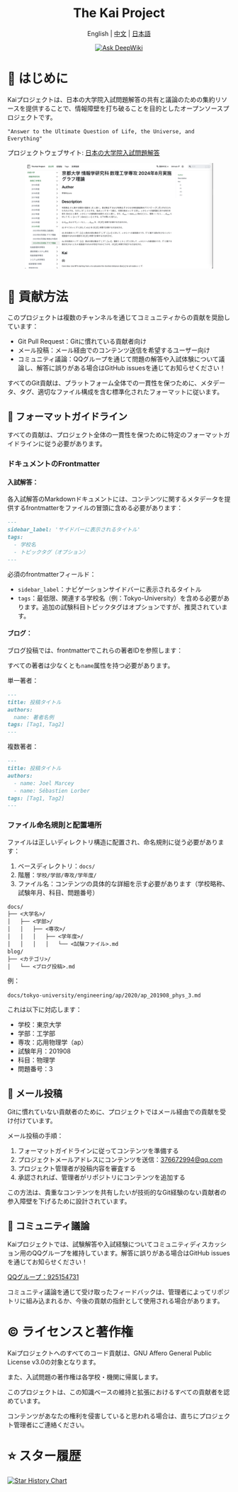 <div align="center">
  <h1 align="center">
    The Kai Project 
    <br />
  </h1>
   <p align="center">English | <a href="./docs/README.zh.md">中文</a> | <a href="./docs/README.ja.md">日本語</a><br></p>
   
   <a href="https://deepwiki.com/Myyura/the_kai_project"><img src="https://deepwiki.com/badge.svg" alt="Ask DeepWiki"></a>
</div>

# 📖 はじめに 
Kaiプロジェクトは、日本の大学院入試問題解答の共有と議論のための集約リソースを提供することで、情報障壁を打ち破ることを目的としたオープンソースプロジェクトです。

```text
"Answer to the Ultimate Question of Life, the Universe, and Everything"
```

プロジェクトウェブサイト: [日本の大学院入試問題解答](https://runjp.com/)

<figure style="text-align:center;">
  <img src="https://raw.githubusercontent.com/Myyura/the_kai_project_assets/main/sample.png" width="700" alt=""/>
</figure>

# 👏 貢献方法 

このプロジェクトは複数のチャンネルを通じてコミュニティからの貢献を奨励しています：
- Git Pull Request：Gitに慣れている貢献者向け
- メール投稿：メール経由でのコンテンツ送信を希望するユーザー向け
- コミュニティ議論：QQグループを通じて問題の解答や入試体験について議論し、解答に誤りがある場合はGitHub issuesを通じてお知らせください！

すべてのGit貢献は、プラットフォーム全体での一貫性を保つために、メタデータ、タグ、適切なファイル構成を含む標準化されたフォーマットに従います。

## 📝 フォーマットガイドライン
すべての貢献は、プロジェクト全体の一貫性を保つために特定のフォーマットガイドラインに従う必要があります。

### ドキュメントのFrontmatter
#### 入試解答：

各入試解答のMarkdownドキュメントには、コンテンツに関するメタデータを提供するfrontmatterをファイルの冒頭に含める必要があります：

```markdown
---
sidebar_label: 'サイドバーに表示されるタイトル'
tags:
  - 学校名
  - トピックタグ（オプション）
---
```
必須のfrontmatterフィールド：
- `sidebar_label`：ナビゲーションサイドバーに表示されるタイトル
- `tags`：最低限、関連する学校名（例：Tokyo-University）を含める必要があります。追加の試験科目トピックタグはオプションですが、推奨されています。

#### ブログ：
ブログ投稿では、frontmatterでこれらの著者IDを参照します：

すべての著者は少なくとも`name`属性を持つ必要があります。

単一著者：

```markdown
---
title: 投稿タイトル
authors:
  name: 著者名例
tags: [Tag1, Tag2]
---
```

複数著者：

```markdown
---
title: 投稿タイトル
authors:
  - name: Joel Marcey
  - name: Sébastien Lorber
tags: [Tag1, Tag2]
---
```

### ファイル命名規則と配置場所
ファイルは正しいディレクトリ構造に配置され、命名規則に従う必要があります：

1. ベースディレクトリ：`docs/`
2. 階層：`学校/学部/専攻/学年度/`
3. ファイル名：コンテンツの具体的な詳細を示す必要があります（学校略称、試験年月、科目、問題番号）

```markdown
docs/
├── <大学名>/
│   ├── <学部>/
│   │   ├── <専攻>/
│   │   │   ├── <学年度>/
│   │   │   │   └── <試験ファイル>.md
blog/
├── <カテゴリ>/
│   └── <ブログ投稿>.md
```

例：

`docs/tokyo-university/engineering/ap/2020/ap_201908_phys_3.md`

これは以下に対応します：
- 学校：東京大学
- 学部：工学部
- 専攻：応用物理学（ap）
- 試験年月：201908
- 科目：物理学
- 問題番号：3

## 📧 メール投稿
Gitに慣れていない貢献者のために、プロジェクトではメール経由での貢献を受け付けています。

メール投稿の手順：
1. フォーマットガイドラインに従ってコンテンツを準備する
2. プロジェクトメールアドレスにコンテンツを送信：376672994@qq.com
3. プロジェクト管理者が投稿内容を審査する
4. 承認されれば、管理者がリポジトリにコンテンツを追加する

この方法は、貴重なコンテンツを共有したいが技術的なGit経験のない貢献者の参入障壁を下げるために設計されています。

## 💬 コミュニティ議論
Kaiプロジェクトでは、試験解答や入試経験についてコミュニティディスカッション用のQQグループを維持しています。解答に誤りがある場合はGitHub issuesを通じてお知らせください！

[QQグループ：925154731](https://qm.qq.com/q/MVPd9wniQU)

コミュニティ議論を通じて受け取ったフィードバックは、管理者によってリポジトリに組み込まれるか、今後の貢献の指針として使用される場合があります。

# ©️ ライセンスと著作権
Kaiプロジェクトへのすべてのコード貢献は、GNU Affero General Public License v3.0の対象となります。

また、入試問題の著作権は各学校・機関に帰属します。

このプロジェクトは、この知識ベースの維持と拡張におけるすべての貢献者を認めています。

コンテンツがあなたの権利を侵害していると思われる場合は、直ちにプロジェクト管理者にご連絡ください。

# ⭐ スター履歴

[![Star History Chart](https://api.star-history.com/svg?repos=Myyura/the_kai_project&type=Date)](https://www.star-history.com/#Myyura/the_kai_project&Date)